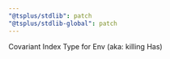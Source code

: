 ```yaml
---
"@tsplus/stdlib": patch
"@tsplus/stdlib-global": patch
---
```


Covariant Index Type for Env (aka: killing Has)

